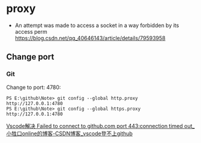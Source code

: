 # proxy

* An attempt was made to access a socket in a way forbidden by its access perm
<https://blog.csdn.net/qq_40646143/article/details/79593958>

## Change port

### Git

Change to port: 4780:

```shell
PS E:\github\Note> git config --global http.proxy http://127.0.0.1:4780
PS E:\github\Note> git config --global https.proxy http://127.0.0.1:4780
```

[Vscode解决 Failed to connect to github\.com port 443:connection timed out\_小牲口online的博客\-CSDN博客\_vscode登不上github](https://blog.csdn.net/M_Edison/article/details/114186264)

